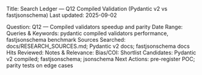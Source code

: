 Title: Search Ledger — Q12 Compiled Validation (Pydantic v2 vs fastjsonschema)
Last updated: 2025-09-02

Question: Q12 — Compiled validators speedup and parity
Date Range:
Queries & Keywords: pydantic compiled validators performance, fastjsonschema benchmark
Sources Searched: docs/RESEARCH_SOURCES.md; Pydantic v2 docs; fastjsonschema docs
Hits Reviewed:
Notes & Relevance:
Bias/COI:
Shortlist Candidates: Pydantic v2 compiled; fastjsonschema; jsonschema
Next Actions: pre-register POC; parity tests on edge cases
